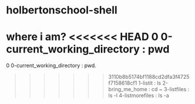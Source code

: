 # holbertonschool-shell
where i am?
<<<<<<< HEAD
0 0-current_working_directory : pwd 
=======
0 0-current_working_directory : pwd.
>>>>>>> 3110b8b5174bf1188cd2dfa3f4725f7158618cf1
1-listit : ls 
 2-bring_me_home : cd ~
>>>>>>> 3-listfiles : ls -l
>>>>>>> 4-listmorefiles : ls -a
